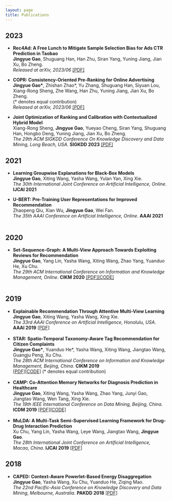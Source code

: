 ```yaml
---
layout: page
title: Publications
---
```


## 2023
- **Rec4Ad: A Free Lunch to Mitigate Sample Selection Bias for Ads CTR Prediction in Taobao**<br>
  **Jingyue Gao**, Shuguang Han, Han Zhu, Siran Yang, Yuning Jiang, Jian Xu, Bo Zheng. <br>
  *Released at arXiv, 2023/06* [[PDF]](https://arxiv.org/abs/2306.03527)
  <br>
  
- **COPR: Consistency-Oriented Pre-Ranking for Online Advertising**<br>
  **Jingyue Gao\***, Zhishan Zhao\*, Yu Zhang, Shuguang Han, Siyuan Lou, Xiang-Rong Sheng, Zhe Wang, Han Zhu, Yuning Jiang, Jian Xu, Bo Zheng.<br>
  (\* denotes equal contribution)<br>
  *Released at arXiv, 2023/06* [[PDF]](https://arxiv.org/abs/2306.03516)
  <br>
  
- **Joint Optimization of Ranking and Calibration with Contextualized Hybrid Model**<br>
  Xiang-Rong Sheng, **Jingyue Gao**, Yueyao Cheng, Siran Yang, Shuguang Han, Hongbo Deng, Yuning Jiang, Jian Xu, Bo Zheng. <br>
  *The 29th ACM SIGKDD Conference On Knowledge Discovery and Data Mining, Long Beach, USA*. **SIGKDD 2023** [[PDF]](https://jygao97.github.io/papers/JRC_KDD_CameraReady.pdf)
  <br>
  
## 2021
- **Learning Groupwise Explanations for Black-Box Models**<br>
  **Jingyue Gao**, Xiting Wang, Yasha Wang, Yulan Yan, Xing Xie. <br>
  *The 30th International Joint Conference on Artificial Intelligence, Online*. **IJCAI 2021**
  <br>
  
- **U-BERT: Pre-Training User Representations for Improved Recommendation**<br>
  Zhaopeng Qiu, Xian Wu, **Jingyue Gao**, Wei Fan.<br>
  *The 35th AAAI Conference on Artificial Intelligence, Online*. **AAAI 2021**<br> 
  <br>
  
## 2020
- **Set-Sequence-Graph: A Multi-View Approach Towards Exploiting Reviews for Recommendation**<br>
  **Jingyue Gao**, Yang	Lin, Yasha Wang, Xiting	Wang, Zhao	Yang, Yuanduo	He, Xu	Chu.<br>
  *The 29th ACM International Conference on Information and Knowledge Management, Online*. **CIKM 2020** [[PDF]](https://dl.acm.org/doi/10.1145/3340531.3411939)[[CODE]](https://github.com/jygao97/SSG)<br> 
  <br>

## 2019
- **Explainable Recommendation Through Attentive Multi-View Learning**  
  **Jingyue Gao**, Xiting Wang, Yasha Wang, Xing Xie. <br>
  *The 33rd AAAI Conference on Artificial Intelligence, Honolulu, USA*. **AAAI 2019** [[PDF]](https://www.microsoft.com/en-us/research/uploads/prod/2018/10/exrec-aaai-camera-ready.pdf)<br>
  <br>
- **STAR: Spatio-Temporal Taxonomy-Aware Tag Recommendation for Citizen Complaints**<br>
  **Jingyue Gao\***, Yuanduo He\*, Yasha Wang, Xiting Wang, Jiangtao Wang, Guangju Peng, Xu Chu.<br>
  *The 28th ACM International Conference on Information and Knowledge Management, Beijing, China*. **CIKM 2019**<br>
  [[PDF]](https://jygao97.github.io/papers/STAR_CIKM19_CameraReady.pdf)[[CODE]](https://github.com/jygao97/STAR) (\* denotes equal contribution)<br>
  <br>
- **CAMP: Co-Attention Memory Networks for Diagnosis Prediction in Healthcare**<br>
  **Jingyue Gao**, Xiting Wang, Yasha Wang, Zhao Yang, Junyi Gao, Jiangtao Wang, Wen Tang, Xing Xie.<br>
  *The 19th IEEE International Conference on Data Mining, Beijing, China*. **ICDM 2019** 
  [[PDF]](https://jygao97.github.io/papers/CAMP_ICDM19__short_version.pdf)[[CODE]](https://github.com/jygao97/CAMP)<br>
  <br>
- **MuLDA: A Multi-Task Semi-Supervised Learning Framework for Drug-Drug Interaction Prediction**<br>
  Xu Chu, Yang Lin, Yasha Wang, Leye Wang, Jiangtao Wang, **Jingyue Gao**. <br>
  *The 28th International Joint Conference on Artificial Intelligence, Macao, China*. **IJCAI 2019** [[PDF]](https://www.ijcai.org/proceedings/2019/0628.pdf)
  <br>

## 2018
- **CAPED: Context-Aware Powerlet-Based Energy Disaggregation**  
  **Jingyue Gao**, Yasha Wang, Xu Chu, Yuanduo He, Ziqing Mao. <br>
  *The 22nd Pacific-Asia Conference on Knowledge Discovery and Data Mining, Melbourne, Australia*. **PAKDD 2018** [[PDF]](https://link.springer.com/chapter/10.1007/978-3-319-93034-3_19)
